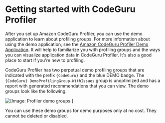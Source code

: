 # Getting started with CodeGuru Profiler<a name="getting-started"></a>

After you set up Amazon CodeGuru Profiler, you can use the demo application to learn about profiling groups\. For more information about using the demo application, see the [Amazon CodeGuru Profiler Demo Application](https://github.com/aws-samples/aws-codeguru-profiler-demo-application)\. It will help to familiarize you with profiling groups and the ways you can visualize application data in CodeGuru Profiler\. It's also a good place to start if you're new to profiling\. 

CodeGuru Profiler has two perpetual demo profiling groups that are indicated with the prefix `{CodeGuru}` and the blue DEMO badge\. The `{CodeGuru} DemoProfilingGroup-WithIssues` group is unoptimized and has a report with generated recommendations that you can view\. The demo groups look like the following\.

![\[Image: Profiler demo groups.\]](http://docs.aws.amazon.com/codeguru/latest/profiler-ug/images/profiler-demo.png)

You can use these demo groups for demo purposes only at no cost\. They cannot be deleted or disabled\.